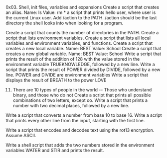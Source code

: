 0x03. Shell, init files, variables and expansions
Create a script that creates an alias. Name: ls Value: rm *
a script that prints hello user, where user is the current Linux user.
Add /action to the PATH. /action should be the last directory the shell looks into when looking for a program.


Create a script that counts the number of directories in the PATH.
Create a script that lists environment variables.
Create a script that lists all local variables and environment variables, and functions.
Create a script that creates a new local variable. Name: BEST Value: School
Create a script that creates a new global variable. Name: BEST Value: School
Write a script that prints the result of the addition of 128 with the value stored in the environment variable TRUEKNOWLEDGE, followed by a new line.
Write a script that prints the result of POWER divided by DIVIDE, followed by a new line. POWER and DIVIDE are environment variables
Write a script that displays the result of BREATH to the power LOVE


11. There are 10 types of people in the world -- Those who understand binary, and those who do not
Create a script that prints all possible combinations of two letters, except oo.
Write a script that prints a number with two decimal places, followed by a new line.


Write a script that converts a number from base 10 to base 16.
Write a script that prints every other line from the input, starting with the first line.


Write a script that encodes and decodes text using the rot13 encryption. Assume ASCII.


Write a shell script that adds the two numbers stored in the environment variables WATER and STIR and prints the result.
